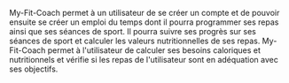 My-Fit-Coach permet à un utilisateur de se créer un compte et de pouvoir ensuite se créer un emploi du temps
dont il pourra programmer ses repas ainsi que ses séances de sport. Il pourra suivre ses progrès sur ses séances
de sport et calculer les valeurs nutritionnelles de ses repas. My-Fit-Coach permet à l'utilisateur de calculer
ses besoins caloriques et nutritionnels et vérifie si les repas de l'utilisateur sont en adéquation avec ses
objectifs.
